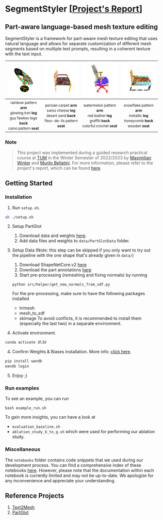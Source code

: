 # SegmentStyler [[Project's Report](/data/report/ReportSegmentStyler.pdf)]
## Part-aware language-based mesh texture editing

SegmentStyler is a framework for part-aware mesh texture editing that uses natural language and allows for separate customization of different mesh segments based on multiple text prompts, resulting in a coherent texture with the text input.

<div align="center">

| <img src="/data/img/example_chair_1.gif" width="130"> | <img src="/data/img/example_chair_2.gif" width="130"> | <img src="/data/img/example_chair_3.gif" width="130"> | <img src="/data/img/example_chair_4.gif" width="130"> | 
| :--: | :--: | :--: | :--: |
| <small align="center">rainbow pattern **arm**<br>glowing iron **leg**<br>guy fawkes logo **back**<br>camo pattern **seat**</small> | <small align="center">persian carpet **arm**<br>swiss cheese **leg**<br>desert sand **back**<br>fleur-de-lis pattern **seat**</small> | <small align="center">watermelon pattern **arm**<br>red leather **leg**<br>graffiti **back**<br>colorful crochet **seat**</small> | <small align="center">snowflake pattern **arm**<br>metallic **leg**<br>honeycomb **back**<br>wooden **seat**</small> |

</div>

### Note

> This project was implemented during a guided research practical course at [TUM](https://www.tum.de/) in the Winter Semester of 2022/2023 by [Maximilian Winter](mailto:maximilian96.winter@tum.de) and [Murilo Bellatini](mailto:bellatini@in.tum.de). For more information, please refer to the project's report, which can be found [here](/data/report/ReportSegmentStyler.pdf).

## Getting Started

### Installation

1. Run `setup.sh`.

```bash
sh ./setup.sh
```

2. Setup PartGlot 

    1. Download data and weights [here](https://drive.google.com/drive/folders/1jvPclGP5Dg0653wrMvN8WX9am7txZJu8).
    2. Add data files and weights to `data/PartGlotData` folder.

3. Setup Data (Note: this step can be skipped if you only want to try out the pipeline with the one shape that's already given in `data/`)
    1. Download ShapeNetCore.v2 [here](https://shapenet.org/)
    2. Download the part annotations [here](https://shapenet.cs.stanford.edu/ericyi/shapenetcore_partanno_segmentation_benchmark_v0.zip)
    3. Start pre-processing (remeshing and fixing normals) by running 
    ```
    python src/helper/get_new_normals_from_sdf.py
    ```
    For the pre-processing, make sure to have the following packages installed
    - trimesh
    - mesh_to_sdf
    - skimage
    To avoid conflicts, it is recommended to install them (especially the last two) in a separate environment.
    
5. Activate environment.

```bash
conda activate dl3d
```

4. Confirm Weights & Biases installation. More info: [click here](https://wandb.ai/quickstart/pytorch).

```bash
pip install wandb
wandb login
```

5. Enjoy ;)


### Run examples

To see an example, you can run
```
bash example_run.sh
```

To gain more insights, you can have a look at
- `evaluation_baseline.sh`
- `ablation_study_b_to_g.sh`
which were used for performing our ablation study.

### Miscellaneous

The `notebooks` folder contains code snippets that we used during our development process. You can find a comprehensive index of these notebooks [here](/notebooks/notebooks_index.md). However, please note that the documentation within each notebook is currently limited and may not be up-to-date. We apologize for any inconvenience and appreciate your understanding.

## Reference Projects

1. [Text2Mesh](https://github.com/threedle/text2mesh)
2. [PartGlot](https://github.com/63days/PartGlot)